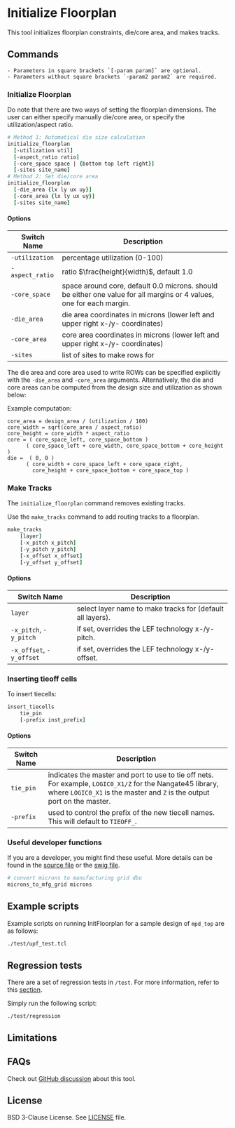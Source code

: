 # Initialize Floorplan

This tool initializes floorplan constraints, die/core area, and makes tracks. 

## Commands

```{note}
- Parameters in square brackets `[-param param]` are optional.
- Parameters without square brackets `-param2 param2` are required.
```

### Initialize Floorplan

Do note that there are two ways of setting the floorplan dimensions.
The user can either specify manually die/core area, or
specify the utilization/aspect ratio.

```tcl
# Method 1: Automatical die size calculation
initialize_floorplan
  [-utilization util]
  [-aspect_ratio ratio]
  [-core_space space | {bottom top left right}]
  [-sites site_name]
# Method 2: Set die/core area
initialize_floorplan
  [-die_area {lx ly ux uy}]
  [-core_area {lx ly ux uy}]
  [-sites site_name]
```

#### Options

| Switch Name | Description |
| ----- | ----- |
| `-utilization` | percentage utilization (0-100) |
| `-aspect_ratio` | ratio $\frac{height}{width}$, default 1.0 |
| `-core_space` | space around core, default 0.0 microns. should be either one value for all margins or 4 values, one for each margin. |
| `-die_area` | die area coordinates in microns (lower left and upper right x-/y- coordinates) |
| `-core_area` | core area coordinates in microns (lower left and upper right x-/y- coordinates) |
| `-sites` | list of sites to make rows for |

The die area and core area used to write ROWs can be specified explicitly
with the `-die_area` and `-core_area` arguments. Alternatively, the die and
core areas can be computed from the design size and utilization as shown below:

Example computation:

```
core_area = design_area / (utilization / 100)
core_width = sqrt(core_area / aspect_ratio)
core_height = core_width * aspect_ratio
core = ( core_space_left, core_space_bottom )
      ( core_space_left + core_width, core_space_bottom + core_height )
die =  ( 0, 0 )
      ( core_width + core_space_left + core_space_right,
        core_height + core_space_bottom + core_space_top )
```

### Make Tracks

The `initialize_floorplan` command removes existing tracks. 

Use the `make_tracks` command to add routing tracks to a floorplan.

```tcl
make_tracks 
    [layer]
    [-x_pitch x_pitch]
    [-y_pitch y_pitch]
    [-x_offset x_offset]
    [-y_offset y_offset]
```

#### Options

| Switch Name | Description |
| ----- | ----- |
| `layer` | select layer name to make tracks for (default all layers). |
| `-x_pitch`, `-y_pitch` | if set, overrides the LEF technology x-/y- pitch. |
| `-x_offset`, `-y_offset` | if set, overrides the LEF technology x-/y- offset. |

### Inserting tieoff cells

To insert tiecells:

```tcl
insert_tiecells 
    tie_pin
    [-prefix inst_prefix]
```

#### Options

| Switch Name | Description |
| ----- | ----- |
| `tie_pin` | indicates the master and port to use to tie off nets. For example, `LOGIC0_X1/Z` for the Nangate45 library, where `LOGIC0_X1` is the master and `Z` is the output port on the master. |
| `-prefix` | used to control the prefix of the new tiecell names. This will default to `TIEOFF_`. |

### Useful developer functions

If you are a developer, you might find these useful. More details can be found in the [source file](./src/InitFloorplan.cc) or the [swig file](./src/InitFloorPlan.i).

```tcl
# convert microns to manufacturing grid dbu
microns_to_mfg_grid microns
```

## Example scripts

Example scripts on running InitFloorplan for a sample design of `mpd_top` are as follows:

```tcl
./test/upf_test.tcl
```

## Regression tests

There are a set of regression tests in `/test`. For more information, refer to this [section](../../README.md#regression-tests).

Simply run the following script:

```shell
./test/regression
```

## Limitations

## FAQs

Check out
[GitHub discussion](https://github.com/The-OpenROAD-Project/OpenROAD/discussions/categories/q-a?discussions_q=category%3AQ%26A+ifp+in%3Atitle)
about this tool.

## License

BSD 3-Clause License. See [LICENSE](LICENSE) file.

